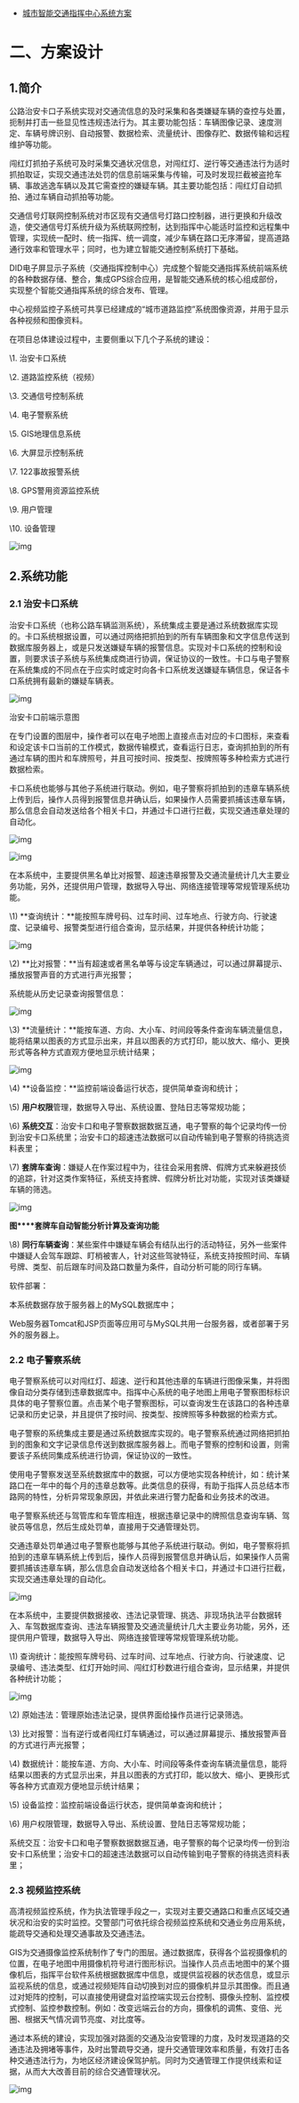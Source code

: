 - [城市智能交通指挥中心系统方案](https://blog.csdn.net/llooyyuu/article/details/109894095)

# 二、方案设计

## 1.简介

公路治安卡口子系统实现对交通流信息的及时采集和各类嫌疑车辆的查控与处置，扼制并打击一些显见性违规违法行为。其主要功能包括：车辆图像记录、速度测定、车辆号牌识别、自动报警、数据检索、流量统计、图像存贮、数据传输和远程维护等功能。

闯红灯抓拍子系统可及时采集交通状况信息，对闯红灯、逆行等交通违法行为适时抓拍取证，实现交通违法处罚的信息前端采集与传输，可及时发现拦截被盗抢车辆、事故逃逸车辆以及其它需查控的嫌疑车辆。其主要功能包括：闯红灯自动抓拍、通过车辆自动抓拍等功能。

交通信号灯联网控制系统对市区现有交通信号灯路口控制器，进行更换和升级改造，使交通信号灯系统升级为系统联网控制，达到指挥中心能适时监控和远程集中管理，实现统一配时、统一指挥、统一调度，减少车辆在路口无序滞留，提高道路通行效率和管理水平；同时，也为建立智能交通控制系统打下基础。

  DID电子屏显示子系统（交通指挥控制中心）完成整个智能交通指挥系统前端系统的各种数据存储、整合，集成GPS综合应用，是智能交通系统的核心组成部份，实现整个智能交通指挥系统的综合发布、管理。

中心视频监控子系统可共享已经建成的“城市道路监控”系统图像资源，并用于显示各种视频和图像资料。

在项目总体建设过程中，主要侧重以下几个子系统的建设：

\1.   治安卡口系统

\2.   道路监控系统（视频）

\3.   交通信号控制系统

\4.   电子警察系统

\5.   GIS地理信息系统

\6.   大屏显示控制系统

\7.   122事故报警系统

\8.   GPS警用资源监控系统

\9.   用户管理

\10. 设备管理

 

![img](https://img-blog.csdnimg.cn/img_convert/ccf655c5bef75f748b98a83cfed5f4cc.png)

## 2.系统功能

### 2.1 治安卡口系统

治安卡口系统（也称公路车辆监测系统），系统集成主要是通过系统数据库实现的。卡口系统根据设置，可以通过网络把抓拍到的所有车辆图象和文字信息传送到数据库服务器上，或是只发送嫌疑车辆的报警信息。实现对卡口系统的控制和设置，则要求该子系统与系统集成商进行协调，保证协议的一致性。卡口与电子警察在系统集成的不同点在于应实时或定时向各卡口系统发送嫌疑车辆信息，保证各卡口系统拥有最新的嫌疑车辆表。

 

![img](https://img-blog.csdnimg.cn/img_convert/8a78d7119ba8879d80ec2afbc1187f26.png)

治安卡口前端示意图

在专门设置的图层中，操作者可以在电子地图上直接点击对应的卡口图标，来查看和设定该卡口当前的工作模式，数据传输模式，查看运行日志，查询抓拍到的所有通过车辆的图片和车牌照号，并且可按时间、按类型、按牌照等多种检索方式进行数据检索。  

卡口系统也能够与其他子系统进行联动。例如，电子警察将抓拍到的违章车辆系统上传到后，操作人员得到报警信息并确认后，如果操作人员需要抓捕该违章车辆，那么信息会自动发送给各个相关卡口，并通过卡口进行拦截，实现交通违章处理的自动化。

 

 

![img](https://img-blog.csdnimg.cn/20201121120132913.gif)

![img](https://img-blog.csdnimg.cn/img_convert/e71408ca766d2026d3326a8cafccb413.png)

在本系统中，主要提供黑名单比对报警、超速违章报警及交通流量统计几大主要业务功能，另外，还提供用户管理，数据导入导出、网络连接管理等常规管理系统功能。

\1)   **查询统计：**能按照车牌号码、过车时间、过车地点、行驶方向、行驶速度、记录编号、报警类型进行组合查询，显示结果，并提供各种统计功能；

 

![img](https://img-blog.csdnimg.cn/img_convert/9760d2dd72ccd664dcfc762c48f3683f.png)

\2)   **比对报警：**当有超速或者黑名单等与设定车辆通过，可以通过屏幕提示、播放报警声音的方式进行声光报警；

 

系统能从历史记录查询报警信息：

 

![img](https://img-blog.csdnimg.cn/20201121120132914.gif)

\3)   **流量统计：**能按车道、方向、大小车、时间段等条件查询车辆流量信息，能将结果以图表的方式显示出来，并且以图表的方式打印，能以放大、缩小、更换形式等各种方式直观方便地显示统计结果；

 

![img](https://img-blog.csdnimg.cn/img_convert/9a6587aa422bf170fdb121e1833d8294.png)

\4)   **设备监控：**监控前端设备运行状态，提供简单查询和统计；

\5)   **用户权限**管理，数据导入导出、系统设置、登陆日志等常规功能；

\6)   **系统交互**：治安卡口和电子警察数据数据互通，电子警察的每个记录均传一份到治安卡口系统里；治安卡口的超速违法数据可以自动传输到电子警察的待挑选资料表里；

\7)   **套牌车查询**：嫌疑人在作案过程中为，往往会采用套牌、假牌方式来躲避技侦的追踪，针对这类作案特征，系统支持套牌、假牌分析比对功能，实现对该类嫌疑车辆的筛选。

 

![img](https://img-blog.csdnimg.cn/img_convert/a1833dbde2885a15151357dc9a7cf183.png)

**图****套牌车自动智能分析计算及查询功能**

\8)   **同行车辆查询**：某些案件中嫌疑车辆会有结队出行的活动特征，另外一些案件中嫌疑人会驾车跟踪、盯梢被害人，针对这些驾驶特征，系统支持按照时间、车辆号牌、类型、前后跟车时间及路口数量为条件，自动分析可能的同行车辆。

 

软件部署：

本系统数据存放于服务器上的MySQL数据库中；

Web服务器Tomcat和JSP页面等应用可与MySQL共用一台服务器，或者部署于另外的服务器上。

 

### 2.2 电子警察系统

电子警察系统可以对闯红灯、超速、逆行和其他违章的车辆进行图像采集，并将图像自动分类存储到违章数据库中。指挥中心系统的电子地图上用电子警察图标标识具体的电子警察位置。点击某个电子警察图标，可以查询发生在该路口的各种违章记录和历史记录，并且提供了按时间、按类型、按牌照等多种数据的检索方式。 

电子警察的系统集成主要是通过系统数据库实现的。电子警察系统通过网络把抓拍到的图象和文字记录信息传送到数据库服务器上。而电子警察的控制和设置，则需要该子系统同集成系统进行协调，保证协议的一致性。

使用电子警察发送至系统数据库中的数据，可以方便地实现各种统计，如：统计某路口在一年中的每个月的违章总数等。此类信息的获得，有助于指挥人员总结本市路网的特性，分析异常现象原因，并依此来进行警力配备和业务技术的改进。

电子警察系统还与驾管库和车管库相连，根据违章记录中的牌照信息查询车辆、驾驶员等信息，然后生成处罚单，直接用于交通管理处罚。

交通违章处罚单通过电子警察也能够与其他子系统进行联动。例如，电子警察将抓拍到的违章车辆系统上传到后，操作人员得到报警信息并确认后，如果操作人员需要抓捕该违章车辆，那么信息会自动发送给各个相关卡口，并通过卡口进行拦截，实现交通违章处理的自动化。

![img](https://img-blog.csdnimg.cn/img_convert/675e9d4675e88362987a297d724be0e5.png)

在本系统中，主要提供数据接收、违法记录管理、挑选、非现场执法平台数据转入、车驾数据库查询、违法车辆报警及交通流量统计几大主要业务功能，另外，还提供用户管理，数据导入导出、网络连接管理等常规管理系统功能。

\1)   查询统计：能按照车牌号码、过车时间、过车地点、行驶方向、行驶速度、记录编号、违法类型、红灯开始时间、闯红灯秒数进行组合查询，显示结果，并提供各种统计功能；

 

![img](https://img-blog.csdnimg.cn/img_convert/b7ad85461d13786bba5e7be8345cf0b6.png)

\2)   原始违法：管理原始违法记录，提供界面给操作员进行记录筛选。

 

\3)   比对报警：当有逆行或者闯红灯车辆通过，可以通过屏幕提示、播放报警声音的方式进行声光报警；

\4)   数据统计：能按车道、方向、大小车、时间段等条件查询车辆流量信息，能将结果以图表的方式显示出来，并且以图表的方式打印，能以放大、缩小、更换形式等各种方式直观方便地显示统计结果；

\5)   设备监控：监控前端设备运行状态，提供简单查询和统计；

\6)   用户权限管理，数据导入导出、系统设置、登陆日志等常规功能；

系统交互：治安卡口和电子警察数据数据互通，电子警察的每个记录均传一份到治安卡口系统里；治安卡口的超速违法数据可以自动传输到电子警察的待挑选资料表里；

### 2.3 视频监控系统

高清视频监控系统，作为执法管理手段之一，实现对主要交通路口和重点区域交通状况和治安的实时监控。交警部门可依托综合视频监控系统和交通业务应用系统，能疏导交通和处理交通事故及交通违法。

GIS为交通摄像监控系统制作了专门的图层。通过数据库，获得各个监视摄像机的位置，在电子地图中用摄像机符号进行图形标识。当操作人员点击地图中的某个摄像机后，指挥平台软件系统根据数据库中信息，或提供监视器的状态信息，或显示监视系统的信息，或通过视频矩阵自动切换到对应的摄像机并显示其图像。而且通过对矩阵的控制，可以直接使用键盘对监控端实现云台控制、摄像头控制、监控模式控制、监控参数控制。例如：改变远端云台的方向，摄像机的调焦、变倍、光圈、根据天气情况调节亮度、对比度等。

通过本系统的建设，实现加强对路面的交通及治安管理的力度，及时发现道路的交通违法及拥堵等事件，及时出警疏导交通，提升交通管理效率和质量，有效打击各种交通违法行为，为地区经济建设保驾护航。同时为交通管理工作提供线索和证据，从而大大改善目前的综合交通管理状况。

![img](https://img-blog.csdnimg.cn/img_convert/d797abbb5536e8c4bff4510c9f0cf45e.png)

